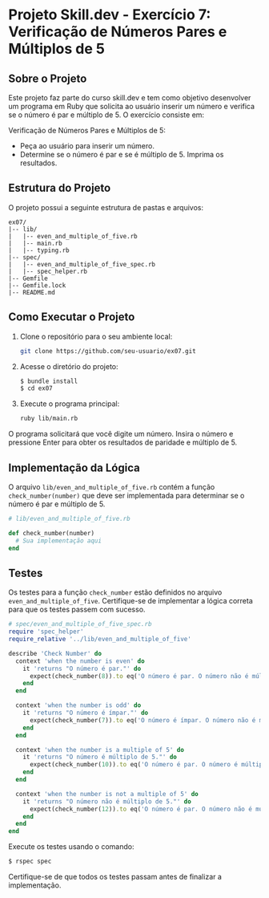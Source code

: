 # Projeto Skill.dev - Exercício 7: Verificação de Números Pares e Múltiplos de 5

## Sobre o Projeto

Este projeto faz parte do curso skill.dev e tem como objetivo desenvolver um programa em Ruby que solicita ao usuário inserir um número e verifica se o número é par e múltiplo de 5. O exercício consiste em:

Verificação de Números Pares e Múltiplos de 5:

- Peça ao usuário para inserir um número.
- Determine se o número é par e se é múltiplo de 5. Imprima os resultados.

## Estrutura do Projeto

O projeto possui a seguinte estrutura de pastas e arquivos:

```
ex07/
|-- lib/
|   |-- even_and_multiple_of_five.rb
|   |-- main.rb
|   |-- typing.rb
|-- spec/
|   |-- even_and_multiple_of_five_spec.rb
|   |-- spec_helper.rb
|-- Gemfile
|-- Gemfile.lock
|-- README.md
```

## Como Executar o Projeto

1. Clone o repositório para o seu ambiente local:

   ```bash
   git clone https://github.com/seu-usuario/ex07.git
   ```

2. Acesse o diretório do projeto:

   ```bash
   $ bundle install
   $ cd ex07
   ```

3. Execute o programa principal:

   ```bash
   ruby lib/main.rb
   ```

 O programa solicitará que você digite um número. Insira o número e pressione Enter para obter os resultados de paridade e múltiplo de 5.

## Implementação da Lógica

O arquivo `lib/even_and_multiple_of_five.rb` contém a função `check_number(number)` que deve ser implementada para determinar se o número é par e múltiplo de 5.

```ruby
# lib/even_and_multiple_of_five.rb

def check_number(number)
  # Sua implementação aqui
end
```

## Testes

Os testes para a função `check_number` estão definidos no arquivo `even_and_multiple_of_five`. Certifique-se de implementar a lógica correta para que os testes passem com sucesso.

```ruby
# spec/even_and_multiple_of_five_spec.rb
require 'spec_helper'
require_relative '../lib/even_and_multiple_of_five'

describe 'Check Number' do
  context 'when the number is even' do
    it 'returns "O número é par."' do
      expect(check_number(8)).to eq('O número é par. O número não é múltiplo de 5.')
    end
  end

  context 'when the number is odd' do
    it 'returns "O número é ímpar."' do
      expect(check_number(7)).to eq('O número é ímpar. O número não é múltiplo de 5.')
    end
  end

  context 'when the number is a multiple of 5' do
    it 'returns "O número é múltiplo de 5."' do
      expect(check_number(10)).to eq('O número é par. O número é múltiplo de 5.')
    end
  end

  context 'when the number is not a multiple of 5' do
    it 'returns "O número não é múltiplo de 5."' do
      expect(check_number(12)).to eq('O número é par. O número não é múltiplo de 5.')
    end
  end
end
```

Execute os testes usando o comando:

```bash
$ rspec spec
```

Certifique-se de que todos os testes passam antes de finalizar a implementação.
